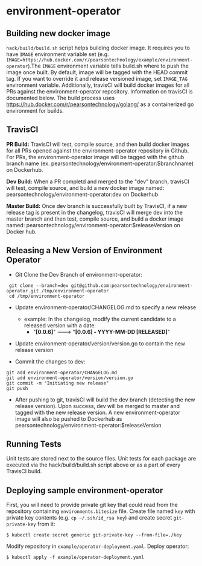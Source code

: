 # environment-operator

## Building new docker image

`hack/build/build.sh` script helps building docker image. It requires you to have
`IMAGE` environment variable set (e.g. `IMAGE=https://hub.docker.com/r/pearsontechnology/example/environment-operator`).The `IMAGE` environment variable tells build.sh where to push the image once built.
By default, image will be tagged with the HEAD commit tag. If you want to override
it and release versioned image, set `IMAGE_TAG` environment variable.  Additionally, travisCI will build docker images
for all PRs against the environment-operator repository. Information on travisCI is documented below.
The build process uses https://hub.docker.com/r/pearsontechnology/golang/ as a containerized go environment for builds.

## TravisCI

**PR Build:** TravisCI will test, compile source, and then build docker images for all PRs opened against the environment-operator repository in Github.
For PRs, the environment-operator image will be tagged with the github branch name (ex. pearsontechnology/environment-operator:$branchname) on Dockerhub.

**Dev Build:** When a PR completd and merged to the "dev" branch, travisCI will test, compile source, and build a new
docker image named: pearsontechnology/environment-operator:dev on Dockerhub

**Master Build:** Once dev branch is successfully built by TravisCI, if a new release tag is present in the changelog, travisCI
will merge dev into the master branch and then test, compile source, and build a docker image named: pearsontechnology/environment-operator:$releaseVersion on Docker hub.

## Releasing a New Version of Environment Operator

* Git Clone the Dev Branch of environment-operator:

```
 git clone --branch=dev git@github.com:pearsontechnology/environment-operator.git /tmp/environment-operator
 cd /tmp/environment-operator
```

* Update environment-operator/CHANGELOG.md to specify a new release
  * example: In the changelog, modify the current candidate to a released version with a date:
    * "**[0.0.6]**" ---> "**[0.0.6] - YYYY-MM-DD [RELEASED]**"

* Update environment-operator/version/version.go  to contain the new release version

* Commit the changes to dev:

```
git add environment-operator/CHANGELOG.md
git add environment-operator/version/version.go
git commit -m "Initiating new release"
git push
```

* After pushing to git, travisCI will build the dev branch (detecting the new release version). Upon success, dev will be merged
to master and tagged with the new release version. A new environment-operator image will also be pushed to Dockerhub as
pearsontechnology/environment-operator:$releaseVersion


## Running Tests

Unit tests are stored next to the source files. Unit tests for each package are executed via the hack/build/build.sh
script above or as a part of every TravisCI build.

## Deploying sample environment-operator

First, you will need to provide private git key that could read from the repository
containing `environments.bitesize` file. Create file named `key` with private key
contents (e.g. `cp ~/.ssh/id_rsa key`) and create secret `git-private-key` from
it:

```
$ kubectl create secret generic git-private-key --from-file=./key
```

Modify repository in `example/operator-deployment.yaml`. Deploy operator:

```
$ kubectl apply -f example/operator-deployment.yaml
```
